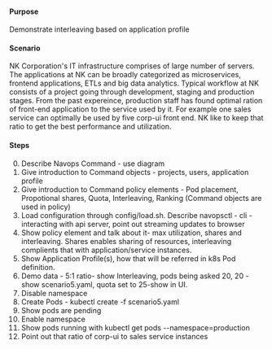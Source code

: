 
#### Purpose
Demonstrate interleaving based on application profile


#### Scenario
NK Corporation's IT infrastructure comprises of large number of servers. The applications at NK can be broadly categorized as microservices, frontend applications, ETLs and big data analytics. Typical workflow at NK consists of a project going through development, staging and production stages.  From the past expereince, production staff has found optimal ration of front-end application to the service used by it.  For example one sales service can optimally be used by five corp-ui front end. NK like to keep that ratio to get the best performance and utilization.

#### Steps
0. Describe Navops Command - use diagram
1. Give introduction to Command objects - projects, users, application profile
2. Give introduction to Command policy elements - Pod placement, Propotional shares, Quota, Interleaving, Ranking (Command objects are used in policy)
3. Load configuration through config/load.sh.  Describe navopsctl - cli - interacting with api server, point out streaming updates to browser
4. Show policy element and talk about it- max utilization, shares and interleaving.  Shares enables sharing of resources, interleaving complients that with application/service instances.
5. Show Application Profile(s), how that will be referred in k8s Pod definition.  
6. Demo data - 5:1 ratio- show Interleaving, pods being asked 20, 20 - show scenario5.yaml, quota set to 25-show in UI.
7. Disable namespace
8. Create Pods - kubectl create -f scenario5.yaml
9. Show pods are pending
10. Enable namespace
11. Show pods running with kubectl get pods --namespace=production
12. Point out that ratio of corp-ui to sales service instances

